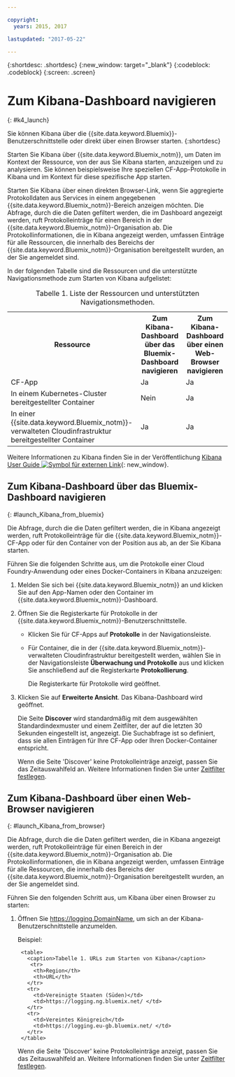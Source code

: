 ```yaml
---

copyright:
  years: 2015, 2017

lastupdated: "2017-05-22"

---
```



{:shortdesc: .shortdesc}
{:new_window: target="_blank"}
{:codeblock: .codeblock}
{:screen: .screen}


# Zum Kibana-Dashboard navigieren
{: #k4_launch}

Sie können Kibana über die {{site.data.keyword.Bluemix}}-Benutzerschnittstelle oder direkt über einen Browser starten.
{:shortdesc}

Starten Sie Kibana über {{site.data.keyword.Bluemix_notm}}, um Daten im Kontext der Ressource, von der aus Sie Kibana starten, anzuzeigen und zu analysieren. Sie können beispielsweise Ihre speziellen CF-App-Protokolle in Kibana und im Kontext für diese spezifische App starten.
    
Starten Sie Kibana über einen direkten Browser-Link, wenn Sie aggregierte Protokolldaten aus Services in einem angegebenen {{site.data.keyword.Bluemix_notm}}-Bereich anzeigen möchten. Die Abfrage, durch die die Daten gefiltert werden, die im Dashboard angezeigt werden, ruft Protokolleinträge für einen Bereich in der {{site.data.keyword.Bluemix_notm}}-Organisation ab. Die Protokollinformationen, die in Kibana angezeigt werden, umfassen Einträge für alle Ressourcen, die innerhalb des Bereichs der {{site.data.keyword.Bluemix_notm}}-Organisation bereitgestellt wurden, an der Sie angemeldet sind. 

In der folgenden Tabelle sind die Ressourcen und die unterstützte Navigationsmethode zum Starten von Kibana aufgelistet:

<table>
<caption>Tabelle 1. Liste der Ressourcen und unterstützten Navigationsmethoden.</caption>
  <tr>
    <th>Ressource</th>
    <th>Zum Kibana-Dashboard über das Bluemix-Dashboard navigieren</th>
    <th>Zum Kibana-Dashboard über einen Web-Browser navigieren</th>
  <tr>
  <tr>
    <td>CF-App</td>
    <td>Ja</td>
    <td>Ja</td>
  <tr>  
  <tr>
    <td>In einem Kubernetes-Cluster bereitgestellter Container</td>
    <td>Nein</td>
    <td>Ja</td>
  <tr>  
  <tr>
    <td>In einer {{site.data.keyword.Bluemix_notm}}-verwalteten Cloudinfrastruktur bereitgestellter Container</td>
    <td>Ja</td>
    <td>Ja</td>
  <tr>  
</table>

Weitere Informationen zu Kibana finden Sie in der Veröffentlichung [Kibana User Guide ![Symbol für externen Link](../../../icons/launch-glyph.svg "Symbol für externen Link")](https://www.elastic.co/guide/en/kibana/4.1/index.html){: new_window}.
    

##  Zum Kibana-Dashboard über das Bluemix-Dashboard navigieren
{: #launch_Kibana_from_bluemix}

Die Abfrage, durch die die Daten gefiltert werden, die in Kibana angezeigt werden, ruft Protokolleinträge für die {{site.data.keyword.Bluemix_notm}}-CF-App oder für den Container von der Position aus ab, an der Sie Kibana starten.

Führen Sie die folgenden Schritte aus, um die Protokolle einer Cloud Foundry-Anwendung oder eines Docker-Containers in Kibana anzuzeigen:

1. Melden Sie sich bei {{site.data.keyword.Bluemix_notm}} an und klicken Sie auf den App-Namen oder den Container im {{site.data.keyword.Bluemix_notm}}-Dashboard. 
    
2. Öffnen Sie die Registerkarte für Protokolle in der {{site.data.keyword.Bluemix_notm}}-Benutzerschnittstelle.

    * Klicken Sie für CF-Apps auf **Protokolle** in der Navigationsleiste. 
    * Für Container, die in der {{site.data.keyword.Bluemix_notm}}-verwalteten Cloudinfrastruktur bereitgestellt werden, wählen Sie in der Navigationsleiste **Überwachung und Protokolle** aus und klicken Sie anschließend auf die Registerkarte **Protokollierung**. 
    
        Die Registerkarte für Protokolle wird geöffnet.  

3. Klicken Sie auf **Erweiterte Ansicht**. Das Kibana-Dashboard wird geöffnet.

    Die Seite **Discover** wird standardmäßig mit dem ausgewählten Standardindexmuster und einem Zeitfilter, der auf die letzten 30 Sekunden eingestellt ist, angezeigt. Die Suchabfrage ist so definiert, dass sie allen Einträgen für Ihre CF-App oder Ihren Docker-Container entspricht.

    Wenn die Seite 'Discover' keine Protokolleinträge anzeigt, passen Sie das Zeitauswahlfeld an. Weitere Informationen finden Sie unter [Zeitfilter festlegen](logging_kibana_set_time_filter.html#set_time_filter).


##  Zum Kibana-Dashboard über einen Web-Browser navigieren
{: #launch_Kibana_from_browser}

Die Abfrage, durch die die Daten gefiltert werden, die in Kibana angezeigt werden, ruft Protokolleinträge für einen Bereich in der {{site.data.keyword.Bluemix_notm}}-Organisation ab. Die Protokollinformationen, die in Kibana angezeigt werden, umfassen Einträge für alle Ressourcen, die innerhalb des Bereichs der {{site.data.keyword.Bluemix_notm}}-Organisation bereitgestellt wurden, an der Sie angemeldet sind.

Führen Sie den folgenden Schritt aus, um Kibana über einen Browser zu starten: 

1. Öffnen Sie [https://logging.<span class="keyword" data-hd-keyref="DomainName">DomainName</span>](https://logging.{DomainName}), um sich an der Kibana-Benutzerschnittstelle anzumelden.
    
    Beispiel: 
      
        <table>
          <caption>Tabelle 1. URLs zum Starten von Kibana</caption>
           <tr>
            <th>Region</th>
            <th>URL</th>
          </tr>
          <tr>
            <td>Vereinigte Staaten (Süden)</td>
            <td>https://logging.ng.bluemix.net/ </td>
          </tr>
          <tr>
            <td>Vereintes Königreich</td>
            <td>https://logging.eu-gb.bluemix.net/ </td>
          </tr>
        </table>

    Wenn die Seite 'Discover' keine Protokolleinträge anzeigt, passen Sie das Zeitauswahlfeld an. Weitere Informationen finden Sie unter [Zeitfilter festlegen](logging_kibana_set_time_filter.html#set_time_filter).



